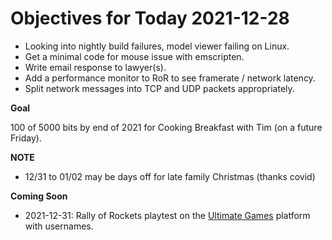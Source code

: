 # Objectives for Today 2021-12-28

- Looking into nightly build failures, model viewer failing on Linux.
- Get a minimal code for mouse issue with emscripten.
- Write email response to lawyer(s).
- Add a performance monitor to RoR to see framerate / network latency.
- Split network messages into TCP and UDP packets appropriately.

**Goal**

100 of 5000 bits by end of 2021 for Cooking Breakfast with Tim (on a future Friday).

**NOTE**

- 12/31 to 01/02 may be days off for late family Christmas (thanks covid)

**Coming Soon**

- 2021-12-31: Rally of Rockets playtest on the [Ultimate Games](https://ultimate.games/) platform with usernames.
